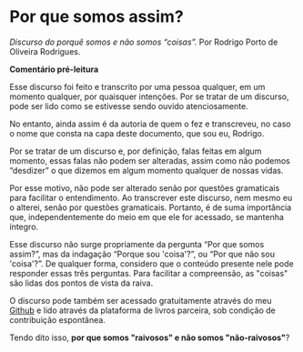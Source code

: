 # **Por que somos assim?**

_Discurso do porquê somos e não somos “coisas”._
Por Rodrigo Porto de Oliveira Rodrigues.

**Comentário pré-leitura**

Esse discurso foi feito e transcrito por uma pessoa qualquer, em um momento qualquer, por quaisquer intenções. Por se tratar de um discurso, pode ser lido como se estivesse sendo ouvido atenciosamente.

No entanto, ainda assim é da autoria de quem o fez e transcreveu, no caso o nome que consta na capa deste documento, que sou eu, Rodrigo.

Por se tratar de um discurso e, por definição, falas feitas em algum momento, essas falas não podem ser alteradas, assim como não podemos “desdizer” o que dizemos em algum momento qualquer de nossas vidas.

Por esse motivo, não pode ser alterado senão por questões gramaticais para facilitar o entendimento. Ao transcrever este discurso, nem mesmo eu o alterei, senão por questões gramaticais. Portanto, é de suma importância que, independentemente do meio em que ele for acessado, se mantenha íntegro.

Esse discurso não surge propriamente da pergunta “Por que somos assim?”, mas da indagação “Porque sou 'coisa'?”, ou “Por que não sou 'coisa'?”. De qualquer forma, considero que o conteúdo presente nele pode responder essas três perguntas. Para facilitar a compreensão, as "coisas" são lidas dos pontos de vista da raiva.

O discurso pode também ser acessado gratuitamente através do meu [Github](https://github.com/e-solver) e lido através da plataforma de livros parceira, sob condição de contribuição espontânea.

Tendo dito isso, **por que somos "raivosos" e não somos "não-raivosos"**?
